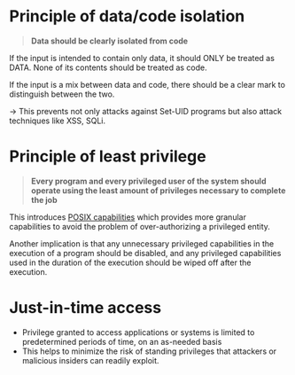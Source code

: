 # Principle of data/code isolation
> **Data should be clearly isolated from code**

If the input is intended to contain only data, it should ONLY be treated as DATA. None of its contents should be treated as code.

If the input is a mix between data and code, there should be a clear mark to distinguish between the two.

-> This prevents not only attacks against Set-UID programs but also attack techniques like XSS, SQLi.

# Principle of least privilege
> **Every program and every privileged user of the system should operate using the least amount of privileges necessary to complete the job**

This introduces [POSIX capabilities](POSIX%20capabilities.md) which provides more granular capabilities to avoid the problem of over-authorizing a privileged entity.

Another implication is that any unnecessary privileged capabilities in the execution of a program should be disabled, and any privileged capabilities used in the duration of the execution should be wiped off after the execution. 

# Just-in-time access
- Privilege granted to access applications or systems is limited to predetermined periods of time, on an as-needed basis
- This helps to minimize the risk of standing privileges that attackers or malicious insiders can readily exploit.